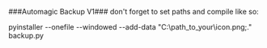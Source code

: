 ###Automagic Backup V1###
don't forget to set paths and compile like so: 

pyinstaller --onefile --windowed --add-data "C:\path_to_your\icon.png;." backup.py
